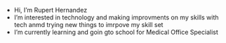 - Hi, I’m Rupert Hernandez
- I’m interested in technology and making improvments on my skills with tech anmd trying new things to imrpove my skill set
- I’m currently learning and goin gto school for Medical Office Specialist 

